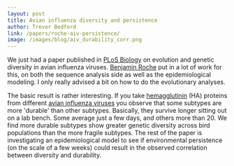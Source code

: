 ```yaml
---
layout: post
title: Avian influenza diversity and persistence
author: Trevor Bedford
link: /papers/roche-aiv-persistence/
image: /images/blog/aiv_durability_corr.png
---
```


We just had a paper published in [PLoS Biology](http://www.plosbiology.org/article/info:doi/10.1371/journal.pbio.1001931) on evolution and genetic diversity in avian influenza viruses.  [Benjamin Roche](https://sites.google.com/site/rocheben/) put in a lot of work for this, on both the sequence analysis side as well as the epidemiological modeling.  I only really advised a bit on how to do the evolutionary analyses.

The basic result is rather interesting.  If you take [hemagglutinin](http://en.wikipedia.org/wiki/Influenza_hemagglutinin) (HA) proteins from different [avian influenza viruses](http://en.wikipedia.org/wiki/Avian_influenza) you observe that some subtypes are more 'durable' than other subtypes.  Basically, they survive longer sitting out on a lab bench.  Some average just a few days, and others more than 20.  We find more durable subtypes show greater genetic diversity across bird populations than the more fragile subtypes.  The rest of the paper is investigating an epidemiological model to see if environmental persistence (on the scale of a few weeks) could result in the observed correlation between diversity and durability.
